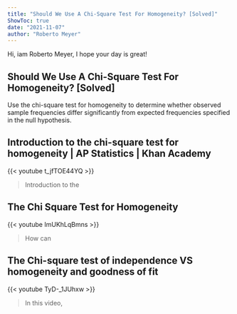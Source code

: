 ```yaml
---
title: "Should We Use A Chi-Square Test For Homogeneity? [Solved]"
ShowToc: true 
date: "2021-11-07"
author: "Roberto Meyer" 
---
```


Hi, iam Roberto Meyer, I hope your day is great!
## Should We Use A Chi-Square Test For Homogeneity? [Solved]
Use the chi-square test for homogeneity to determine whether observed sample frequencies differ significantly from expected frequencies specified in the null hypothesis.

## Introduction to the chi-square test for homogeneity | AP Statistics | Khan Academy
{{< youtube t_jfTOE44YQ >}}
>Introduction to the 

## The Chi Square Test for Homogeneity
{{< youtube ImUKhLqBmns >}}
>How can 

## The Chi-square test of independence VS  homogeneity and goodness of fit
{{< youtube TyD-_1JUhxw >}}
>In this video, 

